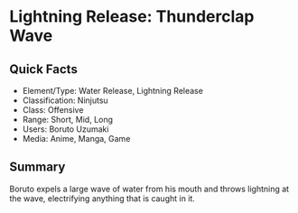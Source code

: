 # Lightning Release: Thunderclap Wave

## Quick Facts
- Element/Type: Water Release, Lightning Release
- Classification: Ninjutsu
- Class: Offensive
- Range: Short, Mid, Long
- Users: Boruto Uzumaki
- Media: Anime, Manga, Game

## Summary
Boruto expels a large wave of water from his mouth and throws lightning at the wave, electrifying anything that is caught in it.
